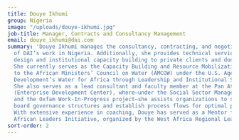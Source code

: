 ```yaml
---
title: Douye Ikhumi
group: Nigeria
image: "/uploads/douye-ikhumi.jpg"
job-title: Manager, Contracts and Consultancy Management
email: douye_ikhumi@dai.com
summary: 'Douye Ikhumi manages the consultancy, contracting, and negotiation aspects
  of DAI’s work in Nigeria. Additionally, she provides technical services in programme
  design and institutional capacity building to private clients and donor-funded projects.
  She currently serves as the Capacity Building and Resource Mobilization Advisor
  to the African Ministers’ Council on Water (AMCOW) under the U.S. Agency for International
  Development’s Water for Africa through Leadership and Institutional Support project.
  She also serves as a lead consultant and faculty member at the Pan Atlantic University
  (Enterprise Development Center), where—under the Social Sector Management Programme
  and the Oxfam Work-In-Progress project—she assists organizations to strengthen their
  board governance structures and establish process flows for optimal productivity.
  With extensive experience in coaching, Douye has served as a Mentor for the Young
  African Leaders Initiative, organized by the West Africa Regional Leadership Centre. '
sort-order: 2
---
```


